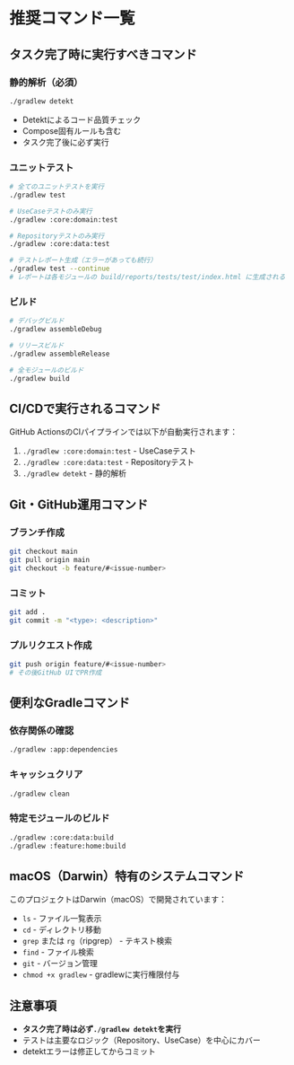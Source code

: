 # 推奨コマンド一覧

## タスク完了時に実行すべきコマンド

### 静的解析（必須）
```bash
./gradlew detekt
```
- Detektによるコード品質チェック
- Compose固有ルールも含む
- タスク完了後に必ず実行

### ユニットテスト
```bash
# 全てのユニットテストを実行
./gradlew test

# UseCaseテストのみ実行
./gradlew :core:domain:test

# Repositoryテストのみ実行
./gradlew :core:data:test

# テストレポート生成（エラーがあっても続行）
./gradlew test --continue
# レポートは各モジュールの build/reports/tests/test/index.html に生成される
```

### ビルド
```bash
# デバッグビルド
./gradlew assembleDebug

# リリースビルド
./gradlew assembleRelease

# 全モジュールのビルド
./gradlew build
```

## CI/CDで実行されるコマンド
GitHub ActionsのCIパイプラインでは以下が自動実行されます：
1. `./gradlew :core:domain:test` - UseCaseテスト
2. `./gradlew :core:data:test` - Repositoryテスト
3. `./gradlew detekt` - 静的解析

## Git・GitHub運用コマンド

### ブランチ作成
```bash
git checkout main
git pull origin main
git checkout -b feature/#<issue-number>
```

### コミット
```bash
git add .
git commit -m "<type>: <description>"
```

### プルリクエスト作成
```bash
git push origin feature/#<issue-number>
# その後GitHub UIでPR作成
```

## 便利なGradleコマンド

### 依存関係の確認
```bash
./gradlew :app:dependencies
```

### キャッシュクリア
```bash
./gradlew clean
```

### 特定モジュールのビルド
```bash
./gradlew :core:data:build
./gradlew :feature:home:build
```

## macOS（Darwin）特有のシステムコマンド
このプロジェクトはDarwin（macOS）で開発されています：
- `ls` - ファイル一覧表示
- `cd` - ディレクトリ移動
- `grep` または `rg`（ripgrep） - テキスト検索
- `find` - ファイル検索
- `git` - バージョン管理
- `chmod +x gradlew` - gradlewに実行権限付与

## 注意事項
- **タスク完了時は必ず`./gradlew detekt`を実行**
- テストは主要なロジック（Repository、UseCase）を中心にカバー
- detektエラーは修正してからコミット
